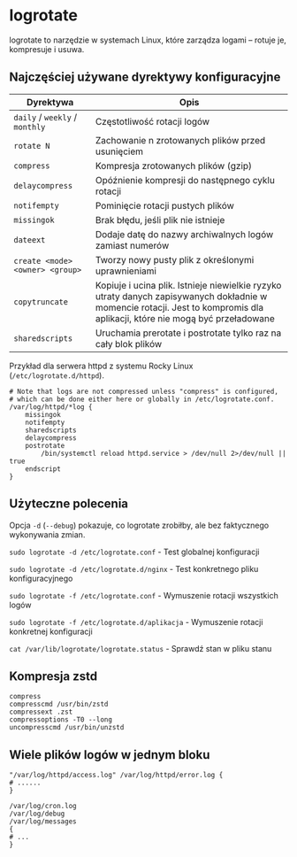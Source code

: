# logrotate

logrotate to narzędzie w systemach Linux, które zarządza logami – rotuje je, kompresuje i usuwa.

## Najczęściej używane dyrektywy konfiguracyjne

| Dyrektywa | Opis |
| - | - |
| `daily` / `weekly` / `monthly` | Częstotliwość rotacji logów |
| `rotate N` | Zachowanie n zrotowanych plików przed usunięciem |
| `compress` | Kompresja zrotowanych plików (gzip) |
| `delaycompress` | Opóźnienie kompresji do następnego cyklu rotacji |
| `notifempty` | Pominięcie rotacji pustych plików |
| `missingok` | Brak błędu, jeśli plik nie istnieje |
| `dateext` | Dodaje datę do nazwy archiwalnych logów zamiast numerów |
| `create <mode> <owner> <group>` | Tworzy nowy pusty plik z określonymi uprawnieniami |
| `copytruncate` | Kopiuje i ucina plik. Istnieje niewielkie ryzyko utraty danych zapisywanych dokładnie w momencie rotacji. Jest to kompromis dla aplikacji, które nie mogą być przeładowane |
| `sharedscripts` | Uruchamia prerotate i postrotate tylko raz na cały blok plików |


Przykład dla serwera httpd z systemu Rocky Linux (`/etc/logrotate.d/httpd`).

```
# Note that logs are not compressed unless "compress" is configured,
# which can be done either here or globally in /etc/logrotate.conf.
/var/log/httpd/*log {
    missingok
    notifempty
    sharedscripts
    delaycompress
    postrotate
        /bin/systemctl reload httpd.service > /dev/null 2>/dev/null || true
    endscript
}
```

## Użyteczne polecenia

Opcja `-d` (`--debug`) pokazuje, co logrotate zrobiłby, ale bez faktycznego wykonywania zmian.

`sudo logrotate -d /etc/logrotate.conf` - Test globalnej konfiguracji

`sudo logrotate -d /etc/logrotate.d/nginx` - Test konkretnego pliku konfiguracyjnego

`sudo logrotate -f /etc/logrotate.conf` - Wymuszenie rotacji wszystkich logów

`sudo logrotate -f /etc/logrotate.d/aplikacja` - Wymuszenie rotacji konkretnej konfiguracji

`cat /var/lib/logrotate/logrotate.status` - Sprawdź stan w pliku stanu

## Kompresja zstd

```
compress
compresscmd /usr/bin/zstd
compressext .zst
compressoptions -T0 --long
uncompresscmd /usr/bin/unzstd
```

## Wiele plików logów w jednym bloku

```
"/var/log/httpd/access.log" /var/log/httpd/error.log {
# ......
}
```

```
/var/log/cron.log
/var/log/debug
/var/log/messages
{
# ...
}
```
